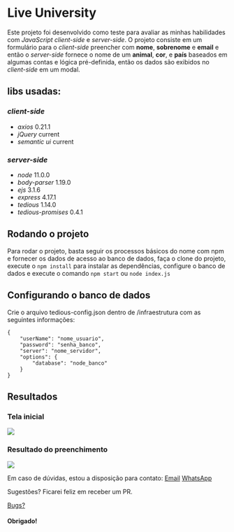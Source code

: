 # **Live University**

Este projeto foi desenvolvido como teste para avaliar as minhas habilidades com _JavaScript_ _client-side_ e _server-side_. O projeto consiste em um formulário para o _client-side_ preencher com **nome**, **sobrenome** e **email** e então o _server-side_ fornece o nome de um **animal**, **cor**, e **país** baseados em algumas contas e lógica pré-definida, então os dados são exibidos no _client-side_ em um modal.

## libs usadas:

### _client-side_
- _axios_ 0.21.1
- _jQuery_ current
- _semantic ui_ current
### _server-side_
- _node_ 11.0.0
- _body-parser_ 1.19.0
- _ejs_ 3.1.6
- _express_ 4.17.1
- _tedious_ 1.14.0
- _tedious-promises_ 0.4.1

## Rodando o projeto

Para rodar o projeto, basta seguir os processos básicos do nome com npm e fornecer os dados de acesso ao banco de dados, faça o clone do projeto, execute o ```npm install``` para instalar as dependências, configure o banco de dados e execute o comando ```npm start``` ou ```node index.js```

## Configurando o banco de dados

Crie o arquivo tedious-config.json dentro de /infraestrutura com as seguintes informações:

```
{
    "userName": "nome_usuario",
    "password": "senha_banco",
    "server": "nome_servidor",
    "options": {
        "database": "node_banco"
    }
}
```

## Resultados

### Tela inicial
<img src="https://lh3.googleusercontent.com/fife/AAWUweXVnKMOxJ1JynEJ9fOep-AsBIsNdULxPeAQVsw8Ekjdu418dgtCWt60T6ET64SOwh7oA_D2JxHZmALBtJUxzyVrowEZgBEfEalalGKkfBLrFyCpZd-eequR7NFY1bc3BeHcgxegZD1cLyv01MjS3wTpeIaAIz191JqgAxzhpz-QOcqQxjYmnfYu2VOm26uFEfcPeWdSRROA6Uq5-oH5EaoThhcSsXZZHpNxXTKTW99fOp9G7EByWwvUvYZO3SoRHXE7sizLyWA5i7l_fVkpw87HMpY1VR9rCGIRPCdpYLxJxx-oOMGsfEN5-w5FSJMf1j_T-Kd4oX2lW0SAkAyKkDwDsB3ziiZpejQRr5gL_AlHo40KjQBVhSRTED6RsXIak9ll_TO-B5KbiL1p5KbUnizwbamnv6WSL1ec8oVAESxVmHcueQcPSVT3k4yPMIiYdiUVZ3ljFT4C3XNQNKArLTNcsBXNCCMilpw4BoWXwL-DhM0L4NPUN50seoXqsqneDQEBapk4dTxDrF26kXM4ILgR8uKWv-vVcBYfbUFZqUY09K9II_hv-Y02TXiwNbglEszWW7UlaDO_uVo7c9H4EmXMk_TpDzSCTGMOXuRSALgdKXhloMVfpN_f9897j5cCkwf3xTKfuboXZvkGcdcMiYzwScGoKXpj0Ry_o5lyacJck3i9SZD-69jFzm78JBzpzAzvASICw53SOvMuJHgG5f8T-5XqO-iZ72g=w1313-h725-ft">

### Resultado do preenchimento
<img src="https://lh3.googleusercontent.com/fife/AAWUweW2GDSGtETYna_q6cqiW-iqbXpOkJYsvY9dYduVUCSWcBYOOw9p9jd-3chCY1kfhGQdKuZRU-SVJ0qDpwfYsmZ2xUxsQmIt0i3Zsi4JwFIxrGkFOueZzv3keNr7yW_SqpE0J66grSQyoVKD4-CvO3qLbGw0oA1qJSzhp5goGvuQbhPYHUJrCY2bX4tCQKf3o4-fljWYGktEB6q3klrzrRuBtfXJ-3cNghwmAMV4BD1EFQKZtaVltT6n5eFQElAH3Uii4pxZBqfcXSGxlOx-zjyWG4EYegratr5j_TCGYASdnM6UXS6xzr4HN6Z2sviO0bII662r7fcuVGiWK_TAAIWlnOT3nBUlICQmX_-MpKVa37fqD0HOKWExTwUNh-KKzDUau5lrLHcEnE7b3nM6fIjT598QZSKFIE1I0fXglEAvVnCC4oRNCicTc8P2lKKSvO7zVns2kzNNi76W9AI6WRIRFCDb8r6vWCrMIEdw2wvsigOIU9qePWzPYWUcAdbBBn6OmMSO1p-jeMGYb4PpnOalIPCcb4YrucCyaZ73t1Af43KvHc99Uy8vWK-MbWxSy9aGSfrBVeBkvnDyPc97vgalJOeaNJSgnrZgH0CZJXLizscrRzKmKj779h0RgejXlyVY_i1KXBh_-1KenDdw99KC3C8G9OYfRFgebuAAnq5a6DHImoLzguBvnx0kXDBSeK1EJ2acsR-0gYvmhVQuxpBu98HdCN3QJlA=w1313-h725-ft">

Em caso de dúvidas, estou a disposição para contato:
[Email](mailto:renatobmpsilva@gmail.com)
[WhatsApp](https://api.whatsapp.com/send?phone=5511947689391)

Sugestões? Ficarei feliz em receber um PR.

[Bugs?](https://github.com/renatobmps/liveuniversity/issues)

#### Obrigado!